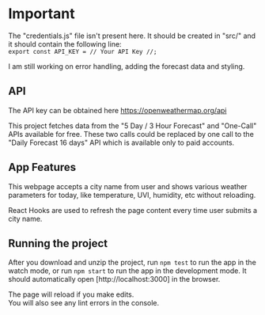 # Important

The "credentials.js" file isn't present here. It should be created in "src/" and it should contain the following line:\
`export const API_KEY = // Your API Key //;`

I am still working on error handling, adding the forecast data and styling.

## API

The API key can be obtained here https://openweathermap.org/api

This project fetches data from the "5 Day / 3 Hour Forecast" and "One-Call" APIs available for free. These two calls could be replaced by one call to the "Daily Forecast 16 days" API which is available only to paid accounts.

## App Features

This webpage accepts a city name from user and shows various weather parameters for today, like temperature, UVI, humidity, etc without reloading. 

React Hooks are used to refresh the page content every time user submits a city name.

## Running the project

After you download and unzip the project,  run `npm test` to run the app in the watch mode, or run `npm start` to run the app in the development mode. It should automatically open [http://localhost:3000] in the browser.

The page will reload if you make edits.\
You will also see any lint errors in the console.
